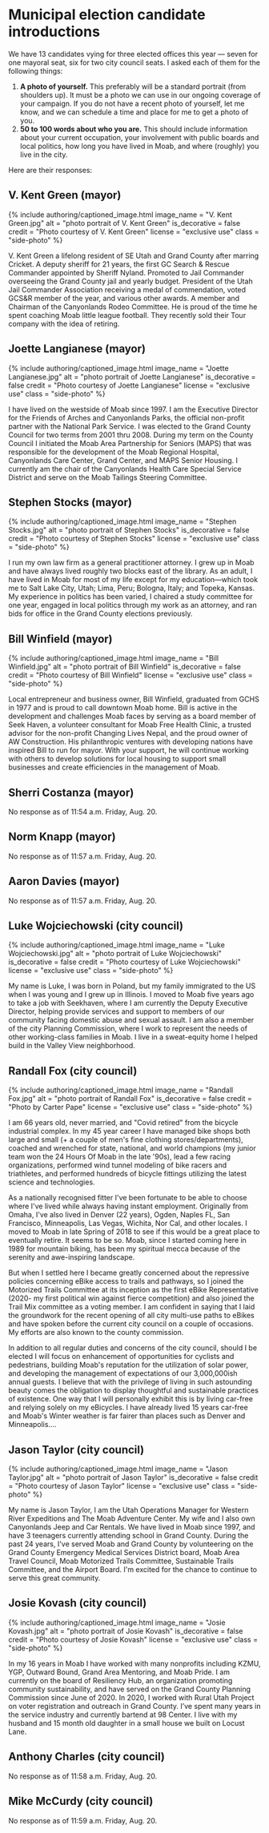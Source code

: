 # Municipal election candidate introductions

We have 13 candidates vying for three elected offices this year — seven for one mayoral seat, six for two city council seats. I asked each of them for the following things:

1. **A photo of yourself.** This preferably will be a standard portrait (from shoulders up). It must be a photo we can use in our ongoing coverage of your campaign. If you do not have a recent photo of yourself, let me know, and we can schedule a time and place for me to get a photo of you.
1. **50 to 100 words about who you are.** This should include information about your current occupation, your involvement with public boards and local politics, how long you have lived in Moab, and where (roughly) you live in the city.

Here are their responses:

## V. Kent Green (mayor)

{% include authoring/captioned_image.html
    image_name = "V. Kent Green.jpg"
    alt = "photo portrait of V. Kent Green"
    is_decorative = false
    credit = "Photo courtesy of V. Kent Green"
    license = "exclusive use"
    class = "side-photo"
%}

V. Kent Green a lifelong resident of SE Utah and Grand County after marring Cricket. A deputy sheriff for 21 years, the first GC Search & Rescue Commander appointed by Sheriff Nyland. Promoted to Jail Commander overseeing the Grand County jail and yearly budget. President of the Utah Jail Commander Association receiving a medal of commendation, voted GCS&R member of the year, and various other awards. A member and Chairman of the Canyonlands Rodeo Committee. He is proud of the time he spent coaching Moab little league football. They recently sold their Tour company with the idea of retiring.

## Joette Langianese (mayor)

{% include authoring/captioned_image.html
    image_name = "Joette Langianese.jpg"
    alt = "photo portrait of Joette Langianese"
    is_decorative = false
    credit = "Photo courtesy of Joette Langianese"
    license = "exclusive use"
    class = "side-photo"
%}

I have lived on the westside of Moab since 1997.  I am the Executive Director for the Friends of Arches and Canyonlands Parks, the official non-profit partner with the National Park Service.  I was elected to the Grand County Council for two terms from 2001 thru 2008. During my term on the County Council I initiated the Moab Area Partnership for Seniors (MAPS) that was responsible for the development of the Moab Regional Hospital, Canyonlands Care Center, Grand Center, and MAPS Senior Housing.  I currently am the chair of the Canyonlands Health Care Special Service District and serve on the Moab Tailings Steering Committee.

## Stephen Stocks (mayor)

{% include authoring/captioned_image.html
    image_name = "Stephen Stocks.jpg"
    alt = "photo portrait of Stephen Stocks"
    is_decorative = false
    credit = "Photo courtesy of Stephen Stocks"
    license = "exclusive use"
    class = "side-photo"
%}

I run my own law firm as a general practitioner attorney.  I grew up in Moab and have always lived roughly two blocks east of the library.  As an adult, I have lived in Moab for most of my life except for my education—which took me to Salt Lake City, Utah; Lima, Peru; Bologna, Italy; and Topeka, Kansas.  My experience in politics has been varied, I chaired a study committee for one year, engaged in local politics through my work as an attorney, and ran bids for office in the Grand County elections previously.

## Bill Winfield (mayor)

{% include authoring/captioned_image.html
    image_name = "Bill Winfield.jpg"
    alt = "photo portrait of Bill Winfield"
    is_decorative = false
    credit = "Photo courtesy of Bill Winfield"
    license = "exclusive use"
    class = "side-photo"
%}

Local entrepreneur and business owner, Bill Winfield, graduated from GCHS in 1977 and is proud to call downtown Moab home. Bill is active in the development and challenges Moab faces by serving as a board member of Seek Haven, a volunteer consultant for Moab Free Health Clinic, a trusted advisor for the non-profit Changing Lives Nepal, and the proud owner of AW Construction. His philanthropic ventures with developing nations have inspired Bill to run for mayor. With your support, he will continue working with others to develop solutions for local housing to support small businesses and create efficiencies in the management of Moab.

## Sherri Costanza (mayor)

No response as of 11:54 a.m. Friday, Aug. 20.

## Norm Knapp (mayor)

No response as of 11:57 a.m. Friday, Aug. 20.

## Aaron Davies (mayor)

No response as of 11:57 a.m. Friday, Aug. 20.

## Luke Wojciechowski (city council)

{% include authoring/captioned_image.html
    image_name = "Luke Wojciechowski.jpg"
    alt = "photo portrait of Luke Wojciechowski"
    is_decorative = false
    credit = "Photo courtesy of Luke Wojciechowski"
    license = "exclusive use"
    class = "side-photo"
%}

My name is Luke, I was born in Poland, but my family immigrated to the US when I was young and I grew up in Illinois. I moved to Moab five years ago to take a job with Seekhaven, where I am currently the Deputy Executive Director, helping provide services and support to members of our community facing domestic abuse and sexual assault. I am also a member of the city Planning Commission, where I work to represent the needs of other working-class families in Moab. I live in a sweat-equity home I helped build in the Valley View neighborhood.

## Randall Fox (city council)

{% include authoring/captioned_image.html
    image_name = "Randall Fox.jpg"
    alt = "photo portrait of Randall Fox"
    is_decorative = false
    credit = "Photo by Carter Pape"
    license = "exclusive use"
    class = "side-photo"
%}

I am 66 years old, never married, and "Covid retired" from the bicycle industrial complex. In my 45 year career I have managed bike shops both large and small (+ a couple of men's fine clothing stores/departments), coached and wrenched for state, national, and world champions (my junior team won the 24 Hours Of Moab in the late '90s), lead a few racing organizations, performed wind tunnel modeling of bike racers and triathletes, and performed hundreds of bicycle fittings utilizing the latest science and technologies.

As a nationally recognised fitter I've been fortunate to be able to choose where I've lived while always having instant employment. Originally from Omaha, I've also lived in Denver (22 years), Ogden, Naples FL, San Francisco, Minneapolis, Las Vegas, Wichita, Nor Cal, and other locales. I moved to Moab in late Spring of 2018 to see if this would be a great place to eventually retire. It seems to be so. Moab, since I started coming here in 1989 for mountain biking, has been my spiritual mecca because of the serenity and awe-inspiring landscape.

But when I settled here I became greatly concerned about the repressive policies concerning eBike access to trails and pathways, so I joined the Motorized Trails Committee at its inception as the first eBike Representative (2020- my first political win against fierce competition) and also joined the Trail Mix committee as a voting member. I am confident in saying that I laid the groundwork for the recent opening of all city multi-use paths to eBikes and have spoken before the current city council on a couple of occasions. My efforts are also known to the county commission.

In addition to all regular duties and concerns of the city council, should I be elected I will focus on enhancement of opportunities for cyclists and pedestrians, building Moab's reputation for the utilization of solar power, and developing the management of expectations of our 3,000,000ish annual guests. I believe that with the privilege of living in such astounding beauty comes the obligation to display thoughtful and sustainable practices of existence. One way that I will personally exhibit this is by living car-free and relying solely on my eBicycles. I have already lived 15 years car-free and Moab's Winter weather is far fairer than places such as Denver and Minneapolis....

## Jason Taylor (city council)

{% include authoring/captioned_image.html
    image_name = "Jason Taylor.jpg"
    alt = "photo portrait of Jason Taylor"
    is_decorative = false
    credit = "Photo courtesy of Jason Taylor"
    license = "exclusive use"
    class = "side-photo"
%}

My name is Jason Taylor, I am the Utah Operations Manager for Western River Expeditions and The Moab Adventure Center.  My wife and I also own Canyonlands Jeep and Car Rentals.  We have lived in Moab since 1997, and have 3 teenagers currently attending school in Grand County. During the past 24 years, I've served Moab and Grand County by volunteering on the Grand County Emergency Medical Services District board, Moab Area Travel Council, Moab Motorized Trails Committee, Sustainable Trails Committee, and the Airport Board.  I'm excited for the chance to continue to serve this great community.

## Josie Kovash (city council)

{% include authoring/captioned_image.html
    image_name = "Josie Kovash.jpg"
    alt = "photo portrait of Josie Kovash"
    is_decorative = false
    credit = "Photo courtesy of Josie Kovash"
    license = "exclusive use"
    class = "side-photo"
%}

In my 16 years in Moab I have worked with many nonprofits including KZMU, YGP, Outward Bound, Grand Area Mentoring, and Moab Pride. I am currently on the board of Resiliency Hub, an organization promoting community sustainability, and have served on the Grand County Planning Commission since June of 2020. In 2020, I worked with Rural Utah Project on voter registration and outreach in Grand County. I’ve spent many years in the service industry and currently bartend at 98 Center. I live with my husband and 15 month old daughter in a small house we built on Locust Lane. 

## Anthony Charles (city council)

No response as of 11:58 a.m. Friday, Aug. 20.

## Mike McCurdy (city council)

No response as of 11:59 a.m. Friday, Aug. 20.
